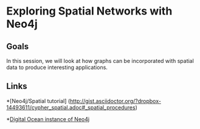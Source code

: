# Exploring Spatial Networks with Neo4j

## Goals

In this session, we will look at how graphs can be incorporated with spatial data to produce interesting applications.


## Links 
*[Neo4j/Spatial tutorial] (http://gist.asciidoctor.org/?dropbox-14493611/cypher_spatial.adoc#_spatial_procedures)

*[Digital Ocean instance of Neo4j](http://162.243.239.194:7474/browser/)


